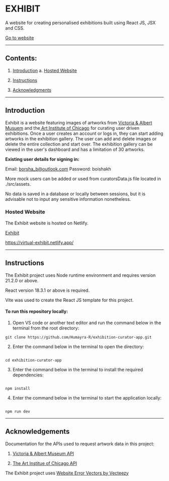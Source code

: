 # EXHIBIT    

A website for creating personalised exhibitions built using React JS, JSX and CSS.  

<a href="https://virtual-exhibit.netlify.app/" target="_blank">Go to website</a>


---


## Contents:
1. [Introduction](#introduction)
    a. [Hosted Website](#hosted-website)

2. [Instructions](#instructions)

3. [Acknowledgments](#acknowledgements)


---

## Introduction


Exhibit is a website featuring images of artworks from [Victoria & Albert Musuem](#acknowledgements) and the[ Art Institute of Chicago](#acknowledgements) for curating user driven exhibitions. Once a user creates an account or logs in, they can start adding artworks in the exhibition gallery. The user can add and delete images or delete the entire collection and start over. The exhibition gallery can be viewed in the user's dashboard and has a limitation of 30 artworks.

**Existing user details for signing in:** 

Email: borsha_b@outlook.com 
Password: boishakh

More mock users can be added or used from curatorsData.js file located in ./src/assets.

No data is saved in a database or locally between sessions, but it is advisable not to input any sensitive information nonetheless.

### Hosted Website

The Exhibit website is hosted on Netlify.

<a href="https://virtual-exhibit.netlify.app/" target="_blank">Exhibit</a>

https://virtual-exhibit.netlify.app/


---


## Instructions


The Exhibit project uses Node runtime environment and requires version 21.2.0 or above.

React version 18.3.1 or above is required.

Vite was used to create the React JS template for this project. 


#### To run this repository locally:

1. Open VS code or another text editor and run the command below in the terminal from the root directory:

```
git clone https://github.com/Humayra-R/exhibition-curator-app.git 

```

2. Enter the command below in the terminal to open the directory:  

```

cd exhibition-curator-app

```

3. Enter the command below in the terminal to install the required dependencies: 

```

npm install

```

4. Enter the command below in the terminal to start the application locally: 

```

npm run dev

```

---


## Acknowledgements

Documentation for the APIs used to request artwork data in this project:

1. <a href="https://developers.vam.ac.uk/guide/v2/welcome.html" target="_blank" >Victoria & Albert Museum API</a>

2. <a href="https://api.artic.edu/docs/#quick-start" target="_blank" >The Art Institue of Chicago API</a>

The Exhibit project uses <a href="https://www.vecteezy.com/free-vector/website-error">Website Error Vectors by Vecteezy</a>
